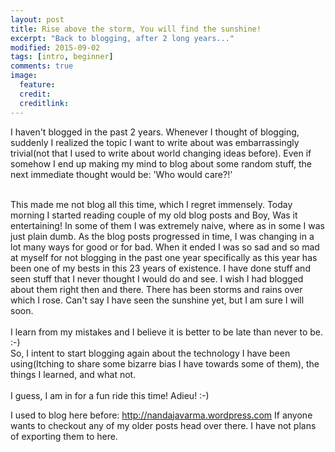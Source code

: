 ```yaml
---
layout: post
title: Rise above the storm, You will find the sunshine!
excerpt: "Back to blogging, after 2 long years..."
modified: 2015-09-02
tags: [intro, beginner]
comments: true
image:
  feature:
  credit:
  creditlink:
---
```


I haven't blogged in the past 2 years. Whenever I thought of blogging, suddenly I realized the topic I want to write about was embarrassingly trivial(not that I used to write about world changing ideas before). Even if somehow I end up making my mind to blog about some random stuff, the next immediate thought would be: 'Who would care?!'
<br/>
<br/>

This made me not blog all this time, which I regret immensely. Today morning I started reading couple of my old blog posts and Boy, Was it entertaining! In some of them I was extremely naive, where as in some I was just plain dumb. As the blog posts progressed in time, I was changing in a lot many ways for good or for bad. When it ended I was so sad and so mad at myself for not blogging in the past one year specifically as this year has been one of my bests in this 23 years of existence. I have done stuff and seen stuff that I never thought I would do and see. I wish I had blogged about them right then and there. There has been storms and rains over which I rose. Can't say I have seen the sunshine yet, but I am sure I will soon.
<br/>
<br/>
I learn from my mistakes and I believe it is better to be late than never to be. :-)<br/>So, I intent to start blogging again about the technology I have been using(Itching to share some bizarre bias I have towards some of them), the things I learned, and what not.
<br/>
<br/>
I guess, I am in for a fun ride this time! Adieu! :-)

I used to blog here before: http://nandajavarma.wordpress.com
If anyone wants to checkout any of my older posts head over there. I have not plans of exporting them to here.
